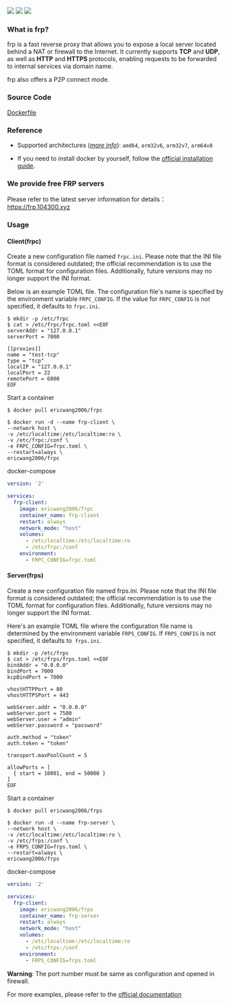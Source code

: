 <img src="https://img.shields.io/docker/stars/ericwang2006/frpc.svg"/>
<img src="https://img.shields.io/docker/pulls/ericwang2006/frpc.svg"/>
<img src="https://img.shields.io/docker/image-size/ericwang2006/frpc/latest"/>

### What is frp?

frp is a fast reverse proxy that allows you to expose a local server located behind a NAT or firewall to the Internet. It currently supports **TCP** and **UDP**, as well as **HTTP** and **HTTPS** protocols, enabling requests to be forwarded to internal services via domain name.

frp also offers a P2P connect mode.

### Source Code

[Dockerfile](https://github.com/ericwang2006/docker_frp)

### Reference

- Supported architectures ([*more info*](https://github.com/docker-library/official-images#architectures-other-than-amd64)): `amd64`, `arm32v6`, `arm32v7`, `arm64v8`

- If you need to install docker by yourself, follow the [official installation guide](https://docs.docker.com/install/).

### We provide free FRP servers

Please refer to the latest server information for details：https://frp.104300.xyz

### Usage

#### Client(frpc)

Create a new configuration file named `frpc.ini`. Please note that the INI file format is considered outdated; the official recommendation is to use the TOML format for configuration files. Additionally, future versions may no longer support the INI format.

Below is an example TOML file. The configuration file's name is specified by the environment variable `FRPC_CONFIG`. If the value for `FRPC_CONFIG` is not specified, it defaults to `frpc.ini`.

```shell
$ mkdir -p /etc/frpc
$ cat > /etc/frpc/frpc.toml <<EOF
serverAddr = "127.0.0.1"
serverPort = 7000

[[proxies]]
name = "test-tcp"
type = "tcp"
localIP = "127.0.0.1"
localPort = 22
remotePort = 6000
EOF
```

Start a container

```shell
$ docker pull ericwang2006/frpc

$ docker run -d --name frp-client \
--network host \
-v /etc/localtime:/etc/localtime:ro \
-v /etc/frpc:/conf \
-e FRPC_CONFIG=frpc.toml \
--restart=always \
ericwang2006/frpc
```

docker-compose

```yaml
version: '2'

services:     
  frp-client:
    image: ericwang2006/frpc
    container_name: frp-client
    restart: always
    network_mode: "host"
    volumes:
      - /etc/localtime:/etc/localtime:ro        
      - /etc/frpc:/conf
    environment:
      - FRPC_CONFIG=frpc.toml
```

#### Server(frps)

Create a new configuration file named frps.ini. Please note that the INI file format is considered outdated; the official recommendation is to use the TOML format for configuration files. Additionally, future versions may no longer support the INI format.

Here's an example TOML file where the configuration file name is determined by the environment variable `FRPS_CONFIG`. If `FRPS_CONFIG` is not specified, it defaults to` frps.ini`.

```shell
$ mkdir -p /etc/frps
$ cat > /etc/frps/frps.toml <<EOF
bindAddr = "0.0.0.0"
bindPort = 7000
kcpBindPort = 7000

vhostHTTPPort = 80
vhostHTTPSPort = 443

webServer.addr = "0.0.0.0"
webServer.port = 7500
webServer.user = "admin"
webServer.password = "password"

auth.method = "token"
auth.token = "token"

transport.maxPoolCount = 5

allowPorts = [
  { start = 10001, end = 50000 }
]
EOF
```

Start a container

```shell
$ docker pull ericwang2006/frps

$ docker run -d --name frp-server \
--network host \
-v /etc/localtime:/etc/localtime:ro \
-v /etc/frps:/conf \
-e FRPS_CONFIG=frps.toml \
--restart=always \
ericwang2006/frps
```

docker-compose

```yaml
version: '2'

services:     
  frp-client:
    image: ericwang2006/frps
    container_name: frp-server
    restart: always
    network_mode: "host"
    volumes:
      - /etc/localtime:/etc/localtime:ro        
      - /etc/frps:/conf
    environment:
      - FRPS_CONFIG=frps.toml
```

**Warning**: The port number must be same as configuration and opened in firewall.

For more examples, please refer to the [official documentation](https://github.com/fatedier/frp)
